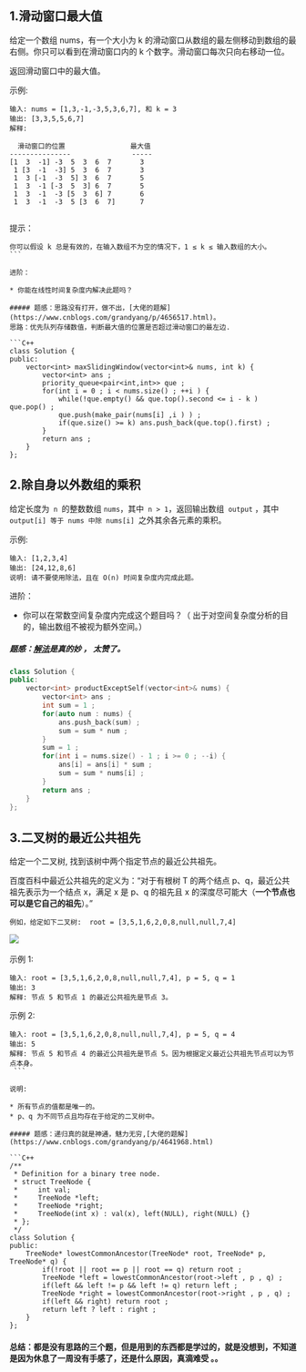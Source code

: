 ## 1.滑动窗口最大值
给定一个数组 nums，有一个大小为 k 的滑动窗口从数组的最左侧移动到数组的最右侧。你只可以看到在滑动窗口内的 k 个数字。滑动窗口每次只向右移动一位。

返回滑动窗口中的最大值。

示例:
```
输入: nums = [1,3,-1,-3,5,3,6,7], 和 k = 3
输出: [3,3,5,5,6,7] 
解释: 

  滑动窗口的位置                最大值
---------------               -----
[1  3  -1] -3  5  3  6  7       3
 1 [3  -1  -3] 5  3  6  7       3
 1  3 [-1  -3  5] 3  6  7       5
 1  3  -1 [-3  5  3] 6  7       5
 1  3  -1  -3 [5  3  6] 7       6
 1  3  -1  -3  5 [3  6  7]      7
 
```
提示：
```
你可以假设 k 总是有效的，在输入数组不为空的情况下，1 ≤ k ≤ 输入数组的大小。
``` 

进阶：

* 你能在线性时间复杂度内解决此题吗？

##### 题感：思路没有打开，做不出，[大佬的题解](https://www.cnblogs.com/grandyang/p/4656517.html)。
思路：优先队列存储数值，判断最大值的位置是否超过滑动窗口的最左边.

```C++
class Solution {
public:
    vector<int> maxSlidingWindow(vector<int>& nums, int k) {
        vector<int> ans ; 
        priority_queue<pair<int,int>> que ; 
        for(int i = 0 ; i < nums.size() ; ++i ) {
            while(!que.empty() && que.top().second <= i - k ) que.pop() ; 
            que.push(make_pair(nums[i] ,i ) ) ; 
            if(que.size() >= k) ans.push_back(que.top().first) ; 
        }
        return ans ; 
    }
};
```

## 2.除自身以外数组的乘积
给定长度为` n `的整数数组 `nums`，其中` n > 1`，返回输出数组` output` ，其中 `output[i] 等于 nums 中除 nums[i] `之外其余各元素的乘积。

示例:
```
输入: [1,2,3,4]
输出: [24,12,8,6]
说明: 请不要使用除法，且在 O(n) 时间复杂度内完成此题。
```
进阶：
* 你可以在常数空间复杂度内完成这个题目吗？（ 出于对空间复杂度分析的目的，输出数组不被视为额外空间。）

##### 题感：[解法](https://leetcode-cn.com/problems/product-of-array-except-self/solution/cheng-ji-dang-qian-shu-zuo-bian-de-cheng-ji-dang-q/)是真的妙 ， 太赞了。
```C++
class Solution {
public:
    vector<int> productExceptSelf(vector<int>& nums) {
        vector<int> ans ; 
        int sum = 1 ; 
        for(auto num : nums) {
            ans.push_back(sum) ; 
            sum = sum * num ; 
        }
        sum = 1 ; 
        for(int i = nums.size() - 1 ; i >= 0 ; --i) {
            ans[i] = ans[i] * sum ; 
            sum = sum * nums[i] ; 
        }
        return ans ; 
    }
};
```

## 3.二叉树的最近公共祖先
给定一个二叉树, 找到该树中两个指定节点的最近公共祖先。

百度百科中最近公共祖先的定义为：“对于有根树 T 的两个结点 p、q，最近公共祖先表示为一个结点 x，满足 x 是 p、q 的祖先且 x 的深度尽可能大（**一个节点也可以是它自己的祖先**）。”
```
例如，给定如下二叉树:  root = [3,5,1,6,2,0,8,null,null,7,4]
```

![](https://assets.leetcode-cn.com/aliyun-lc-upload/uploads/2018/12/15/binarytree.png)
 

示例 1:
```
输入: root = [3,5,1,6,2,0,8,null,null,7,4], p = 5, q = 1
输出: 3
解释: 节点 5 和节点 1 的最近公共祖先是节点 3。
```
示例 2:
```
输入: root = [3,5,1,6,2,0,8,null,null,7,4], p = 5, q = 4
输出: 5
解释: 节点 5 和节点 4 的最近公共祖先是节点 5。因为根据定义最近公共祖先节点可以为节点本身。
 ```

说明:

* 所有节点的值都是唯一的。
* p、q 为不同节点且均存在于给定的二叉树中。

##### 题感：递归真的就是神通，魅力无穷,[大佬的题解](https://www.cnblogs.com/grandyang/p/4641968.html)

```C++
/**
 * Definition for a binary tree node.
 * struct TreeNode {
 *     int val;
 *     TreeNode *left;
 *     TreeNode *right;
 *     TreeNode(int x) : val(x), left(NULL), right(NULL) {}
 * };
 */
class Solution {
public:
    TreeNode* lowestCommonAncestor(TreeNode* root, TreeNode* p, TreeNode* q) {
        if(!root || root == p || root == q) return root ; 
        TreeNode *left = lowestCommonAncestor(root->left , p , q) ; 
        if(left && left != p && left != q) return left ; 
        TreeNode *right = lowestCommonAncestor(root->right , p , q) ;
        if(left && right) return root ; 
        return left ? left : right ; 
    }
};
```


#### 总结：都是没有思路的三个题，但是用到的东西都是学过的，就是没想到，不知道是因为休息了一周没有手感了，还是什么原因，真滴难受 。。
